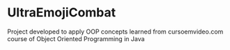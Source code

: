 # UltraEmojiCombat
Project developed to apply OOP concepts learned from cursoemvideo.com course of Object Oriented Programming in Java
